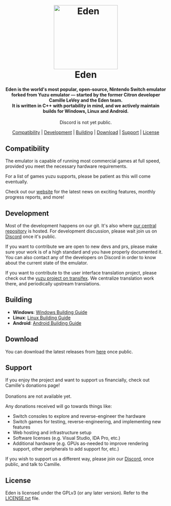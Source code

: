 <!--
# SPDX-FileCopyrightText: 2018 yuzu Emulator Project
# SPDX-License-Identifier: GPL-2.0-or-later
# SPDX-FileCopyrightText: 2025 EDEN Emulator Project
# SPDX-License-Identifier: GPL-3.0-or-later
-->

<h1 align="center">
  <br>
  <a href="https://git.eden-emu.dev/eden-emu/eden"><img src="https://git.eden-emu.dev/eden-emu/eden/raw/commit/6ed4bcea0ddb70fe95cb03547eee8e5e70325859/dist/yuzu.svg" alt="Eden" width="200"></a>
  <br>
  <b>Eden</b>
  <br>
</h1>

<h4 align="center"><b>Eden</b> is the world's most popular, open-source, Nintendo Switch emulator forked from Yuzu emulator — started by the former Citron developer Camille LeVey and the Eden team</a>.
<br>
It is written in C++ with portability in mind, and we actively maintain builds for Windows, Linux and Android.
</h4>

<p align="center">
    </a>
     Discord is not yet public.
    </a>
</p>

<p align="center">
  <a href="#compatibility">Compatibility</a> |
  <a href="#development">Development</a> |
  <a href="#building">Building</a> |
  <a href="#download">Download</a> |
  <a href="#support">Support</a> |
  <a href="#license">License</a>
</p>

## Compatibility

The emulator is capable of running most commercial games at full speed, provided you meet the necessary hardware requirements.

For a list of games yuzu supports, please be patient as this will come eventually.

Check out our [website](W.I.P) for the latest news on exciting features, monthly progress reports, and more!

## Development

Most of the development happens on our git. It's also where [our central repository](https://git.eden-emu.dev/eden-emu/eden) is hosted. For development discussion, please wait join us on [Discord](W.I.P) once it's public.

If you want to contribute we are open to new devs and prs, please make sure your work is of a high standard and you have properly documented it.
You can also contact any of the developers on Discord in order to know about the current state of the emulator.

If you want to contribute to the user interface translation project, please check out the [yuzu project on transifex](https://www.transifex.com/yuzu-emulator/yuzu). We centralize translation work there, and periodically upstream translations.

## Building

* __Windows__: [Windows Building Guide](W.I.P)
* __Linux__: [Linux Building Guide](W.I.P)
* __Android__: [Android Building Guide](W.I.P)

## Download

You can download the latest releases from [here](https://git.eden-emu.dev/eden-emu/eden/releases) once public.


## Support

If you enjoy the project and want to support us financially, check out Camille's donations page!
<br>
<br>
       Donations are not available yet.
</a>

Any donations received will go towards things like:
* Switch consoles to explore and reverse-engineer the hardware
* Switch games for testing, reverse-engineering, and implementing new features
* Web hosting and infrastructure setup
* Software licenses (e.g. Visual Studio, IDA Pro, etc.)
* Additional hardware (e.g. GPUs as-needed to improve rendering support, other peripherals to add support for, etc.)

If you wish to support us a different way, please join our [Discord](W.I.P), once public, and talk to Camille.

## License

Eden is licensed under the GPLv3 (or any later version). Refer to the [LICENSE.txt](https://git.eden-emu.dev/eden-emu/eden/src/branch/master/LICENSE.txt) file.
